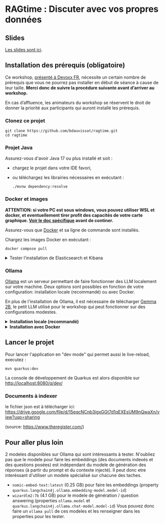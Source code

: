 # RAGtime : Discuter avec vos propres données

## Slides

[Les slides sont ici](
https://docs.google.com/presentation/d/e/2PACX-1vQnCn16AyyVsNi8j8HRVEbN_NfApUTYrOQ8fffdxrS0IzjpreQ6wFoD8ZTby373Re9aM1NPGKGoa4s9/pub).

## Installation des prérequis (obligatoire)

Ce workshop, [présenté à Devoxx FR](https://www.devoxx.fr/schedule/talk/?id=29366), nécessite un certain nombre de prérequis que vous ne pourrez pas installer en début de séance à cause de leur taille. **Merci donc de suivre la procédure suivante avant d’arriver au workshop.**

En cas d’affluence, les animateurs du workshop se réservent le droit de donner la priorité aux participants qui auront installé les prérequis.

### Clonez ce projet

```
git clone https://github.com/bdauvissat/ragtime.git
cd ragtime
```

### Projet Java

Assurez-vous d'avoir Java 17 ou plus installé et soit :

* chargez le projet dans votre IDE favori,
* ou téléchargez les librairies nécessaires en exécutant :

  ```
  ./mvnw dependency:resolve
  ```

### Docker et images
**ATTENTION: si votre PC est sous windows, vous pouvez utiliser WSL et docker, et eventuellement tirer profit des capacités de votre carte graphique. [Voir le doc spécifique](Windows-WSL-Docker.md) avant de continer.**

Assurez-vous que [Docker](https://www.docker.com/products/docker-desktop/) et sa ligne de commande sont installés.

Chargez les images Docker en exécutant :

```
docker compose pull
```

<details>
  <summary>Tester l'installation de Elasticsearch et Kibana</summary>
  <blockquote>
  Pour lancer Elasticsearch et Kibana, executez la commande :

  ```
  docker compose up devoxx-kibana
  ```

Connectez-vous ensuite à [http://localhost:5601](http://localhost:5601) avec le login `elastic` et le mot de passe `elasticpwd`.
  </blockquote>
</details>


### Ollama

[Ollama](https://ollama.com/) est un serveur permettant de faire fonctionner des LLM localement sur votre machine. Deux options sont possibles en fonction de votre configuration: installation locale (recommandé) ou avec Docker.

En plus de l'installation de Ollama, il est nécessaire de télécharger [Gemma 2B](https://ollama.com/library/gemma), le petit LLM utilisé pour le workshop qui peut fonctionner sur des configurations modestes.

<details>
  <summary><b>Installation locale (recommandé)</b></summary>

Cette installation permettra à Ollama de [tirer partie du GPU](https://github.com/ollama/ollama/blob/main/docs/gpu.md) présent sur votre machine. Suivez les instructions sur [https://ollama.com/download](https://ollama.com/download).

Une fois installé et lancé, téléchargez le modèle avec `ollama pull gemma:2b`.

Pour discuter avec le modèle, lancez `ollama run gemma:2b` et dites quelque chose, par exemple "Bonjour, comment vas-tu ?"

</details>

<details>
  <summary><b>Installation avec Docker</b></summary>

Si l'installation locale n'est pas possible, lancez Ollama en exécutant la commande suivante :

```
docker compose up ollama
```

Une fois lancé, chargez le modèle avec

```
docker exec -it ollama-devoxx ollama pull gemma:2b
```

Pour discuter avec le modèle, lancez `docker exec -it ollama-devoxx ollama run gemma:2b` et dites quelque chose, par exemple "Bonjour, comment vas-tu ?"

</details>

## Lancer le projet

Pour lancer l'application en "dev mode" qui permet aussi le live-reload, executez :

```
mvn quarkus:dev
```

La console de développement de Quarkus est alors disponible sur [http://localhost:8080/q/dev/](http://localhost:8080/q/dev/)

### Documents à indexer
le fichier json est à télécharger ici: https://drive.google.com/file/d/15eqcNCnb3igxGGt7d1qEXEsUM9nQwaXn/view?usp=sharing

(source: https://www.theregister.com/)

## Pour aller plus loin

2 modeles disponibles sur Ollama qui sont intéressants à tester. N'oubliez pas que le modele pour faire les embeddings (des documents indexés et des questions posées) est indépendant du modele de génération des réponses (à partir du prompt et du contexte injecté). Il peut donc etre interéssant d'utiliser un modele spécialisé sur chacune des taches. 
- `nomic-embed-text:latest` (0.25 GB) pour faire les embeddings (property `quarkus.langchain4j.ollama.embedding-model.model-id`)
- `wizardlm2:7b` (4.1 GB) pour le modele de génération / question answering (properties `ollama.model` et `quarkus.langchain4j.ollama.chat-model.model-id`)
Vous pouvez donc faire un `ollama pull` de ces modeles et les renseigner dans les properties pour les tester. 
